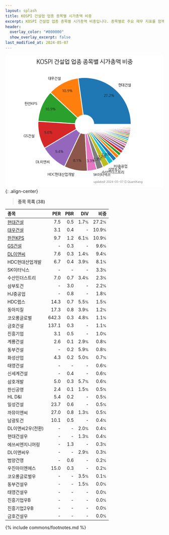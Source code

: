```yaml
---
layout: splash
title: KOSPI 건설업 업종 종목별 시가총액 비중
excerpt: KOSPI 건설업 업종 종목별 시가총액 비중입니다. 종목별로 주요 재무 지표를 함께 표시합니다.
header:
  overlay_color: "#800000"
  show_overlay_excerpt: false
last_modified_at: 2024-05-07
---
```



![KOSPI 건설업 업종 종목별 시가총액 비중](/stats/sector/images/kospi_업종_건설업_종목.png){: .align-center}


> **종목 목록 (38)**<a id="list"></a>

| **종목** | **PER** | **PBR** | **DIV** | **비중** |
| :------- | ------: | ------: | ------: | -------: |
| [현대건설](/000720/) | 7.5 | 0.5 | 1.7<small>%</small> | 27.2<small>%</small> |
| [대우건설](/047040/) | 3.1 | 0.4 | - | 10.9<small>%</small> |
| [한전KPS](/051600/) | 9.7 | 1.2 | 6.1<small>%</small> | 10.9<small>%</small> |
| [GS건설](/006360/) | - | 0.3 | - | 9.6<small>%</small> |
| [DL이앤씨](/375500/) | 7.6 | 0.3 | 1.4<small>%</small> | 9.4<small>%</small> |
| HDC현대산업개발 | 6.7 | 0.4 | 3.9<small>%</small> | 8.1<small>%</small> |
| SK이터닉스 | - | - | - | 3.3<small>%</small> |
| 수산인더스트리 | 7.0 | 0.7 | 3.4<small>%</small> | 2.3<small>%</small> |
| 삼부토건 | - | 3.0 | - | 2.2<small>%</small> |
| HJ중공업 | - | 0.8 | - | 1.8<small>%</small> |
| HDC랩스 | 14.3 | 0.7 | 5.5<small>%</small> | 1.5<small>%</small> |
| 동아지질 | 17.3 | 0.8 | 3.9<small>%</small> | 1.2<small>%</small> |
| 코오롱글로벌 | 642.3 | 0.3 | 4.8<small>%</small> | 1.1<small>%</small> |
| 금호건설 | 137.1 | 0.3 | - | 1.1<small>%</small> |
| 진흥기업 | 3.1 | 0.5 | - | 1.0<small>%</small> |
| 계룡건설 | 2.6 | 0.1 | 2.9<small>%</small> | 0.8<small>%</small> |
| 동부건설 | - | 0.2 | 5.9<small>%</small> | 0.8<small>%</small> |
| 화성산업 | 4.3 | 0.2 | 5.0<small>%</small> | 0.7<small>%</small> |
| 태영건설 | - | - | - | 0.6<small>%</small> |
| 신세계건설 | - | 0.4 | - | 0.6<small>%</small> |
| 삼호개발 | 5.0 | 0.3 | 5.7<small>%</small> | 0.6<small>%</small> |
| 한신공영 | 2.4 | 0.1 | 1.5<small>%</small> | 0.5<small>%</small> |
| HL D&I | 5.4 | 0.2 | - | 0.5<small>%</small> |
| 일성건설 | 23.7 | 0.6 | - | 0.5<small>%</small> |
| 까뮤이앤씨 | 27.0 | 0.8 | 1.3<small>%</small> | 0.5<small>%</small> |
| 남광토건 | 10.1 | 0.5 | - | 0.4<small>%</small> |
| DL이앤씨2우(전환) | - | - | 2.0<small>%</small> | 0.4<small>%</small> |
| 현대건설우 | - | - | 1.3<small>%</small> | 0.4<small>%</small> |
| 에쓰씨엔지니어링 | - | 1.3 | - | 0.3<small>%</small> |
| DL이앤씨우 | - | - | 2.9<small>%</small> | 0.3<small>%</small> |
| 범양건영 | - | 0.6 | - | 0.2<small>%</small> |
| 우진아이엔에스 | 15.0 | 0.3 | - | 0.2<small>%</small> |
| 코오롱글로벌우 | - | - | 3.5<small>%</small> | 0.1<small>%</small> |
| 동부건설우 | - | - | 1.5<small>%</small> | 0.0<small>%</small> |
| 태영건설우 | - | - | - | 0.0<small>%</small> |
| 진흥기업우B | - | - | - | 0.0<small>%</small> |
| 진흥기업2우B | - | - | - | 0.0<small>%</small> |
| 금호건설우 | - | - | - | 0.0<small>%</small> |

{% include commons/footnotes.md %}